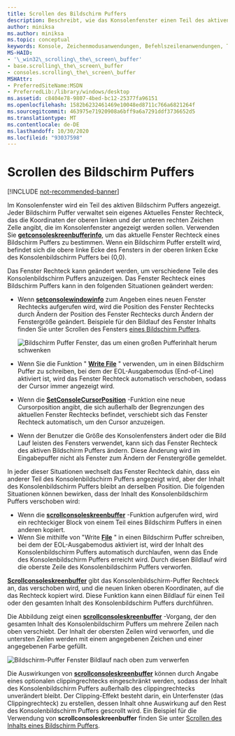 ```yaml
---
title: Scrollen des Bildschirm Puffers
description: Beschreibt, wie das Konsolenfenster einen Teil des aktiven Bildschirm Puffers anzeigt.
author: miniksa
ms.author: miniksa
ms.topic: conceptual
keywords: Konsole, Zeichenmodusanwendungen, Befehlszeilenanwendungen, Terminalanwendungen, Konsolen-API
MS-HAID:
- '\_win32\_scrolling\_the\_screen\_buffer'
- base.scrolling\_the\_screen\_buffer
- consoles.scrolling\_the\_screen\_buffer
MSHAttr:
- PreferredSiteName:MSDN
- PreferredLib:/library/windows/desktop
ms.assetid: c8404e78-9807-4bed-bc12-25377fa96151
ms.openlocfilehash: 1582b6232461469e10048ed8711c766a6821264f
ms.sourcegitcommit: 463975e71920908a6bff9a6a7291ddf3736652d5
ms.translationtype: MT
ms.contentlocale: de-DE
ms.lasthandoff: 10/30/2020
ms.locfileid: "93037598"
---
```

# <a name="scrolling-the-screen-buffer"></a>Scrollen des Bildschirm Puffers

[!INCLUDE [not-recommended-banner](./includes/not-recommended-banner.md)]

Im Konsolenfenster wird ein Teil des aktiven Bildschirm Puffers angezeigt. Jeder Bildschirm Puffer verwaltet sein eigenes Aktuelles Fenster Rechteck, das die Koordinaten der oberen linken und der unteren rechten Zeichen Zelle angibt, die im Konsolenfenster angezeigt werden sollen. Verwenden Sie [**getconsoleskreenbufferinfo**](getconsolescreenbufferinfo.md), um das aktuelle Fenster Rechteck eines Bildschirm Puffers zu bestimmen. Wenn ein Bildschirm Puffer erstellt wird, befindet sich die obere linke Ecke des Fensters in der oberen linken Ecke des Konsolenbildschirm Puffers bei (0,0).

Das Fenster Rechteck kann geändert werden, um verschiedene Teile des Konsolenbildschirm Puffers anzuzeigen. Das Fenster Rechteck eines Bildschirm Puffers kann in den folgenden Situationen geändert werden:

- Wenn [**setconsolewindowinfo**](setconsolewindowinfo.md) zum Angeben eines neuen Fenster Rechtecks aufgerufen wird, wird die Position des Fenster Rechtecks durch Ändern der Position des Fenster Rechtecks durch Ändern der Fenstergröße geändert. Beispiele für den Bildlauf des Fenster Inhalts finden Sie unter Scrollen des Fensters [eines Bildschirm Puffers](scrolling-a-screen-buffer-s-window.md).

  ![Bildschirm Puffer Fenster, das um einen großen Pufferinhalt herum schwenken](images/cscon-01.png)

- Wenn Sie die Funktion " [**Write File**](https://msdn.microsoft.com/library/windows/desktop/aa365747) " verwenden, um in einen Bildschirm Puffer zu schreiben, bei dem der EOL-Ausgabemodus (End-of-Line) aktiviert ist, wird das Fenster Rechteck automatisch verschoben, sodass der Cursor immer angezeigt wird.
- Wenn die [**SetConsoleCursorPosition**](setconsolecursorposition.md) -Funktion eine neue Cursorposition angibt, die sich außerhalb der Begrenzungen des aktuellen Fenster Rechtecks befindet, verschiebt sich das Fenster Rechteck automatisch, um den Cursor anzuzeigen.
- Wenn der Benutzer die Größe des Konsolenfensters ändert oder die Bild Lauf leisten des Fensters verwendet, kann sich das Fenster Rechteck des aktiven Bildschirm Puffers ändern. Diese Änderung wird im Eingabepuffer nicht als Fenster zum Ändern der Fenstergröße gemeldet.

In jeder dieser Situationen wechselt das Fenster Rechteck dahin, dass ein anderer Teil des Konsolenbildschirm Puffers angezeigt wird, aber der Inhalt des Konsolenbildschirm Puffers bleibt an derselben Position. Die folgenden Situationen können bewirken, dass der Inhalt des Konsolenbildschirm Puffers verschoben wird:

- Wenn die [**scrollconsoleskreenbuffer**](scrollconsolescreenbuffer.md) -Funktion aufgerufen wird, wird ein rechteckiger Block von einem Teil eines Bildschirm Puffers in einen anderen kopiert.
- Wenn Sie mithilfe von "Write [**File**](https://msdn.microsoft.com/library/windows/desktop/aa365747) " in einen Bildschirm Puffer schreiben, bei dem der EOL-Ausgabemodus aktiviert ist, wird der Inhalt des Konsolenbildschirm Puffers automatisch durchlaufen, wenn das Ende des Konsolenbildschirm Puffers erreicht wird. Durch diesen Bildlauf wird die oberste Zeile des Konsolenbildschirm Puffers verworfen.

[**Scrollconsoleskreenbuffer**](scrollconsolescreenbuffer.md) gibt das Konsolenbildschirm-Puffer Rechteck an, das verschoben wird, und die neuen linken oberen Koordinaten, auf die das Rechteck kopiert wird. Diese Funktion kann einen Bildlauf für einen Teil oder den gesamten Inhalt des Konsolenbildschirm Puffers durchführen.

Die Abbildung zeigt einen [**scrollconsoleskreenbuffer**](scrollconsolescreenbuffer.md) -Vorgang, der den gesamten Inhalt des Konsolenbildschirm Puffers um mehrere Zeilen nach oben verschiebt. Der Inhalt der obersten Zeilen wird verworfen, und die untersten Zeilen werden mit einem angegebenen Zeichen und einer angegebenen Farbe gefüllt.

![Bildschirm-Puffer Fenster Bildlauf nach oben zum verwerfen](images/cscon-02.png)

Die Auswirkungen von [**scrollconsoleskreenbuffer**](scrollconsolescreenbuffer.md) können durch Angabe eines optionalen clippingrechtecks eingeschränkt werden, sodass der Inhalt des Konsolenbildschirm Puffers außerhalb des clippingrechtecks unverändert bleibt. Der Clipping-Effekt besteht darin, ein Unterfenster (das Clippingrechteck) zu erstellen, dessen Inhalt ohne Auswirkung auf den Rest des Konsolenbildschirm Puffers gescrollt wird. Ein Beispiel für die Verwendung von **scrollconsoleskreenbuffer** finden Sie unter [Scrollen des Inhalts eines Bildschirm Puffers](scrolling-a-screen-buffer-s-contents.md).

